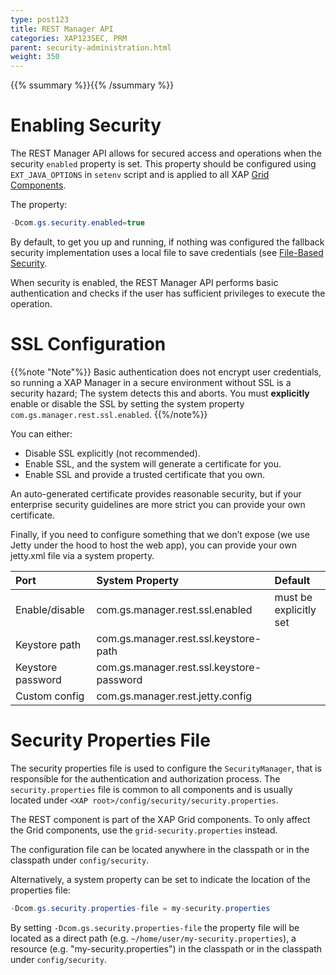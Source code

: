 ```yaml
---
type: post123
title: REST Manager API
categories: XAP123SEC, PRM
parent: security-administration.html
weight: 350
---
```


{{% ssummary %}}{{% /ssummary %}}

# Enabling Security

The REST Manager API allows for secured access and operations when the security `enabled` property is set.
This property should be configured using `EXT_JAVA_OPTIONS` in `setenv` script and is applied to all XAP [Grid Components](securing-the-grid-services.html).

The property:
```java
-Dcom.gs.security.enabled=true
```

By default, to get you up and running, if nothing was configured the fallback security implementation 
uses a local file to save credentials (see [File-Based Security](../security/default-file-based-security-implementation-ext.html).

When security is enabled, the REST Manager API performs basic authentication and checks if the user has sufficient privileges 
to execute the operation.

# SSL Configuration

{{%note "Note"%}}
Basic authentication does not encrypt user credentials, so running a XAP Manager in a secure environment without SSL is a security hazard; 
The system detects this and aborts. You must **explicitly** enable or disable the SSL by setting the system property `com.gs.manager.rest.ssl.enabled`.
{{%/note%}}

You can either:

- Disable SSL explicitly (not recommended).
- Enable SSL, and the system will generate a certificate for you.
- Enable SSL and provide a trusted certificate that you own.

An auto-generated certificate provides reasonable security, but if your enterprise security guidelines are more 
strict you can provide your own certificate.

Finally, if you need to configure something that we don’t expose (we use Jetty under the hood to host the web app), 
you can provide your own jetty.xml file via a system property.


|Port |System Property |Default |
|:----|:---------------|:-------|
|Enable/disable |com.gs.manager.rest.ssl.enabled| must be explicitly set |
|Keystore path  |com.gs.manager.rest.ssl.keystore-path | |
|Keystore password|com.gs.manager.rest.ssl.keystore-password| |
|Custom config |com.gs.manager.rest.jetty.config|  |


# Security Properties File

The security properties file is used to configure the `SecurityManager`, that is responsible for the authentication and authorization process.
The `security.properties` file is common to all components and is usually located under `<XAP root>/config/security/security.properties`.

The REST component is part of the XAP Grid components.
To only affect the Grid components, use the `grid-security.properties` instead.

The configuration file can be located anywhere in the classpath or in the classpath under `config/security`.

Alternatively, a system property can be set to indicate the location of the properties file: 

```java
-Dcom.gs.security.properties-file = my-security.properties
```

By setting `-Dcom.gs.security.properties-file` the property file will be located as a direct path (e.g. `~/home/user/my-security.properties`), 
a resource (e.g. "my-security.properties") in the classpath or in the classpath under `config/security`.
